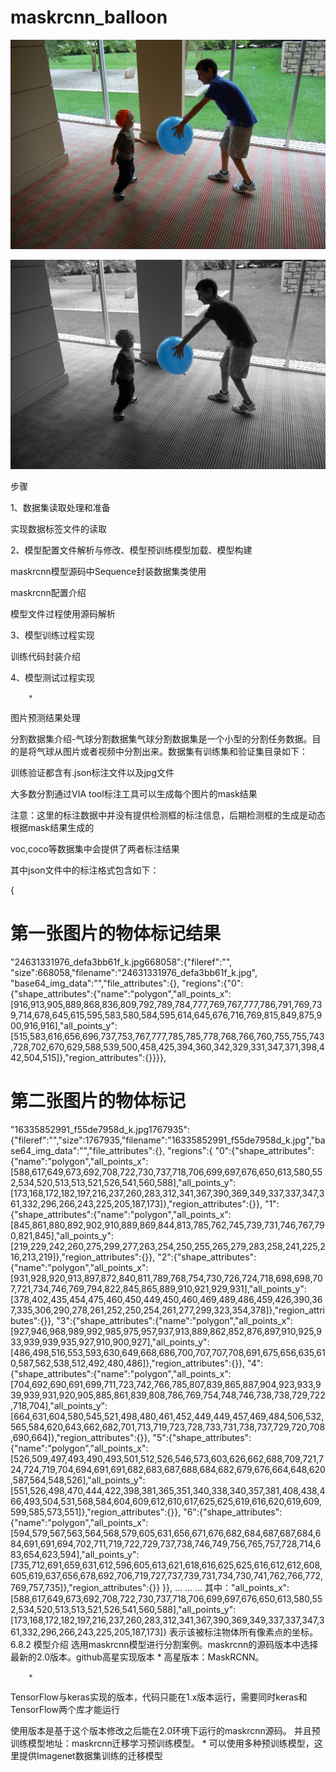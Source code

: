 # maskrcnn_balloon

![2917282960_06beee649a_b.jpg](images\2917282960_06beee649a_b.jpg)

![segment_2917282960_06beee649a_b.jpg](images\segment_2917282960_06beee649a_b.jpg)

步骤
	
1、数据集读取处理和准备

		
实现数据标签文件的读取
	
2、模型配置文件解析与修改、模型预训练模型加载、模型构建

		
maskrcnn模型源码中Sequence封装数据集类使用
		
maskrcnn配置介绍
		
模型文件过程使用源码解析
	
3、模型训练过程实现

		
训练代码封装介绍
	
4、模型测试过程实现

		* 
图片预测结果处理



分割数据集介绍-气球分割数据集气球分割数据集是一个小型的分割任务数据。目的是将气球从图片或者视频中分割出来。数据集有训练集和验证集目录如下：


训练验证都含有.json标注文件以及jpg文件

大多数分割通过VIA tool标注工具可以生成每个图片的mask结果
		
注意：这里的标注数据中并没有提供检测框的标注信息，后期检测框的生成是动态根据mask结果生成的

		
voc,coco等数据集中会提供了两者标注结果


其中json文件中的标注格式包含如下：

{
# 第一张图片的物体标记结果
"24631331976_defa3bb61f_k.jpg668058":{"fileref":"",
"size":668058,"filename":"24631331976_defa3bb61f_k.jpg",
"base64_img_data":"","file_attributes":{},
"regions":{"0":{"shape_attributes":{"name":"polygon","all_points_x":[916,913,905,889,868,836,809,792,789,784,777,769,767,777,786,791,769,739,714,678,645,615,595,583,580,584,595,614,645,676,716,769,815,849,875,900,916,916],"all_points_y":[515,583,616,656,696,737,753,767,777,785,785,778,768,766,760,755,755,743,728,702,670,629,588,539,500,458,425,394,360,342,329,331,347,371,398,442,504,515]},"region_attributes":{}}}},
# 第二张图片的物体标记
"16335852991_f55de7958d_k.jpg1767935":{"fileref":"","size":1767935,"filename":"16335852991_f55de7958d_k.jpg","base64_img_data":"","file_attributes":{},
"regions":{
"0":{"shape_attributes":{"name":"polygon","all_points_x":[588,617,649,673,692,708,722,730,737,718,706,699,697,676,650,613,580,552,534,520,513,513,521,526,541,560,588],"all_points_y":[173,168,172,182,197,216,237,260,283,312,341,367,390,369,349,337,337,347,361,332,296,266,243,225,205,187,173]},"region_attributes":{}},
"1":{"shape_attributes":{"name":"polygon","all_points_x":[845,861,880,892,902,910,889,869,844,813,785,762,745,739,731,746,767,790,821,845],"all_points_y":[219,229,242,260,275,299,277,263,254,250,255,265,279,283,258,241,225,216,213,219]},"region_attributes":{}},
"2":{"shape_attributes":{"name":"polygon","all_points_x":[931,928,920,913,897,872,840,811,789,768,754,730,726,724,718,698,698,707,721,734,746,769,794,822,845,865,889,910,921,929,931],"all_points_y":[378,402,435,454,475,460,450,449,450,460,469,489,486,459,426,390,367,335,306,290,278,261,252,250,254,261,277,299,323,354,378]},"region_attributes":{}},
"3":{"shape_attributes":{"name":"polygon","all_points_x":[927,946,968,989,992,985,975,957,937,913,889,862,852,876,897,910,925,933,939,939,935,927,910,900,927],"all_points_y":[486,498,516,553,593,630,649,668,686,700,707,707,708,691,675,656,635,610,587,562,538,512,492,480,486]},"region_attributes":{}},
"4":{"shape_attributes":{"name":"polygon","all_points_x":[704,692,690,691,699,711,723,742,766,785,807,839,865,887,904,923,933,939,939,931,920,905,885,861,839,808,786,769,754,748,746,738,738,729,722,718,704],"all_points_y":[664,631,604,580,545,521,498,480,461,452,449,449,457,469,484,506,532,565,584,620,643,662,682,701,713,719,723,728,733,731,738,737,729,720,708,690,664]},"region_attributes":{}},
"5":{"shape_attributes":{"name":"polygon","all_points_x":[526,509,497,493,490,493,501,512,526,546,573,603,626,662,688,709,721,724,724,719,704,694,691,691,682,683,687,688,684,682,679,676,664,648,620,587,564,548,526],"all_points_y":[551,526,498,470,444,422,398,381,365,351,340,338,340,357,381,408,438,466,493,504,531,568,584,604,609,612,610,617,625,625,619,616,620,619,609,599,585,573,551]},"region_attributes":{}},
"6":{"shape_attributes":{"name":"polygon","all_points_x":[594,579,567,563,564,568,579,605,631,656,671,676,682,684,687,687,684,684,691,691,694,702,711,719,722,729,737,738,746,749,756,765,757,728,714,683,654,623,594],"all_points_y":[735,712,691,659,631,612,596,605,613,621,618,616,625,625,616,612,612,608,605,619,637,656,678,692,706,719,727,737,739,731,734,730,741,762,766,772,769,757,735]},"region_attributes":{}}
}},
...
...
...
其中："all_points_x":[588,617,649,673,692,708,722,730,737,718,706,699,697,676,650,613,580,552,534,520,513,513,521,526,541,560,588],"all_points_y":[173,168,172,182,197,216,237,260,283,312,341,367,390,369,349,337,337,347,361,332,296,266,243,225,205,187,173]}
表示该被标注物体所有像素点的坐标。6.8.2 模型介绍
选用maskrcnn模型进行分割案例。maskrcnn的源码版本中选择最新的2.0版本。github高星实现版本
	* 
高星版本：MaskRCNN。

		* 
TensorFlow与keras实现的版本，代码只能在1.x版本运行，需要同时keras和TensorFlow两个库才能运行


使用版本是基于这个版本修改之后能在2.0环境下运行的maskrcnn源码。
并且预训练模型地址：maskrcnn迁移学习预训练模型。
	* 
可以使用多种预训练模型，这里提供Imagenet数据集训练的迁移模型


